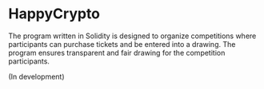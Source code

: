 # HappyCrypto
The program written in Solidity is designed to organize competitions where participants can purchase tickets and be entered into a drawing. The program ensures transparent and fair drawing for the competition participants. 

(In development)
